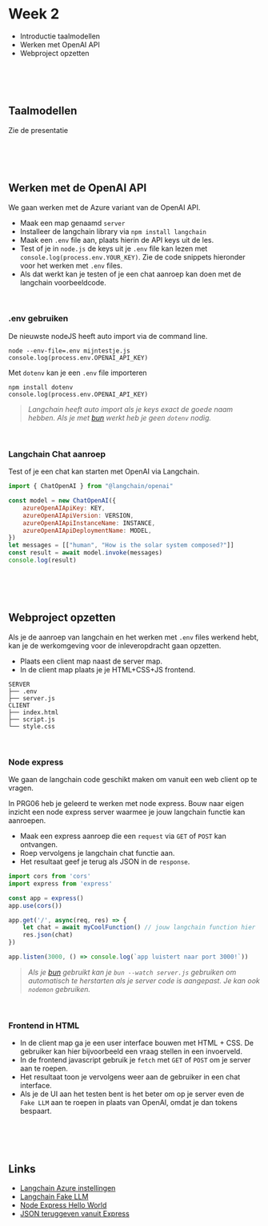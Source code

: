# Week 2

- Introductie taalmodellen
- Werken met OpenAI API
- Webproject opzetten

<br><br><br>

## Taalmodellen

Zie de presentatie

<br><br><br>

## Werken met de OpenAI API

We gaan werken met de Azure variant van de OpenAI API.

- Maak een map genaamd `server`
- Installeer de langchain library via `npm install langchain`
- Maak een `.env` file aan, plaats hierin de API keys uit de les.
- Test of je in `node.js` de keys uit je `.env` file kan lezen met `console.log(process.env.YOUR_KEY)`. Zie de code snippets hieronder voor het werken met `.env` files.
- Als dat werkt kan je testen of je een chat aanroep kan doen met de langchain voorbeeldcode.

<br>

### .env gebruiken

De nieuwste nodeJS heeft auto import via de command line. 
```
node --env-file=.env mijntestje.js
console.log(process.env.OPENAI_API_KEY)
```
Met `dotenv` kan je een `.env` file importeren
```
npm install dotenv
console.log(process.env.OPENAI_API_KEY)
```
> *Langchain heeft *auto import* als je keys exact de goede naam hebben. Als je met [bun](https://bun.sh) werkt heb je geen `dotenv` nodig.*

<br>

### Langchain Chat aanroep

Test of je een chat kan starten met OpenAI via Langchain.

```js
import { ChatOpenAI } from "@langchain/openai"

const model = new ChatOpenAI({
    azureOpenAIApiKey: KEY, 
    azureOpenAIApiVersion: VERSION, 
    azureOpenAIApiInstanceName: INSTANCE, 
    azureOpenAIApiDeploymentName: MODEL, 
})
let messages = [["human", "How is the solar system composed?"]]
const result = await model.invoke(messages)
console.log(result)
```
<br><br><br>

## Webproject opzetten

Als je de aanroep van langchain en het werken met `.env` files werkend hebt, kan je de werkomgeving voor de inleveropdracht gaan opzetten.

- Plaats een client map naast de server map.
- In de client map plaats je je HTML+CSS+JS frontend.

```
SERVER
├── .env
├── server.js
CLIENT
├── index.html
├── script.js
└── style.css
```
<br>

### Node express

We gaan de langchain code geschikt maken om vanuit een web client op te vragen.

In PRG06 heb je geleerd te werken met node express. Bouw naar eigen inzicht een node express server waarmee je jouw langchain functie kan aanroepen.

- Maak een express aanroep die een `request` via `GET` of `POST` kan ontvangen.
- Roep vervolgens je langchain chat functie aan.
- Het resultaat geef je terug als JSON in de `response`.

```js
import cors from 'cors'
import express from 'express'

const app = express()
app.use(cors())

app.get('/', async(req, res) => {
    let chat = await myCoolFunction() // jouw langchain function hier
    res.json(chat)
})

app.listen(3000, () => console.log(`app luistert naar port 3000!`))
```

> *Als je [bun](https://bun.sh) gebruikt kan je `bun --watch server.js` gebruiken om automatisch te herstarten als je server code is aangepast. Je kan ook `nodemon` gebruiken.*
 
<br>

### Frontend in HTML

- In de client map ga je een user interface bouwen met HTML + CSS. De gebruiker kan hier bijvoorbeeld een vraag stellen in een invoerveld.
- In de frontend javascript gebruik je `fetch` met `GET` of `POST` om je server aan te roepen.
- Het resultaat toon je vervolgens weer aan de gebruiker in een chat interface.
- Als je de UI aan het testen bent is het beter om op je server even de `Fake LLM` aan te roepen in plaats van OpenAI, omdat je dan tokens bespaart.

<br><br><br>

## Links

- [Langchain Azure instellingen](https://js.langchain.com/docs/integrations/chat/azure)
- [Langchain Fake LLM](https://js.langchain.com/docs/integrations/chat/fake)
- [Node Express Hello World](https://expressjs.com/en/starter/hello-world.html)
- [JSON teruggeven vanuit Express](https://expressjs.com/en/5x/api.html#res.json)